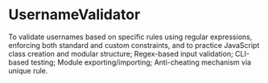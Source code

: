 # UsernameValidator
To validate usernames based on specific rules using regular expressions, enforcing both standard and custom constraints, and to practice JavaScript class creation and modular structure; Regex-based input validation; CLI-based testing; Module exporting/importing; Anti-cheating mechanism via unique rule.
